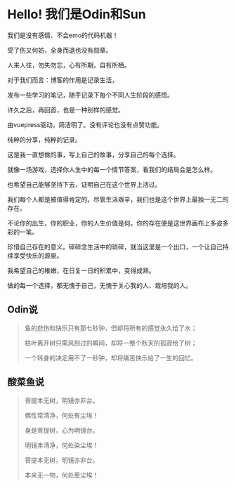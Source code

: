 # Hello! 我们是Odin和Sun

我们是没有感情、不会emo的代码机器！

受了伤又何妨，全身而退也没有勋章。

人来人往，勿失勿忘，心有所期，自有所栖。

对于我们而言：博客的作用是记录生活，

发布一些学习的笔记，随手记录下每个不同人生阶段的感悟。

许久之后，再回首，也是一种别样的感觉。

由vuepress驱动，简洁明了。没有评论也没有点赞功能。

纯粹的分享，纯粹的记录。

这是我一直想做的事，写上自己的故事，分享自己的每个选择。

就像一场游戏，选择你人生中的每一个情节答案，看我们的结局会是怎么样。

也希望自己能够坚持下去，证明自己在这个世界上活过。

我们每个人都是被值得肯定的，尽管生活艰辛，我们也是这个世界上最独一无二的存在。

不论你的出生，你的职业，你的人生价值是何。你的存在便是这世界画布上多姿多彩的一笔。

珍惜自己存在的意义。碎碎念生活中的琐碎，就当这里是一个出口，一个让自己持续享受快乐的源泉。

我希望自己的稚嫩，在日复一日的积累中，变得成熟。

做的每一个选择，都无愧于自己，无愧于关心我的人、栽培我的人。

## Odin说
> 鱼的悲伤和快乐只有那七秒钟，但却将所有的感觉永久给了水；
> 
> 枯叶离开树只需风刮过的瞬间，却将一整个秋天的孤寂给了树；
> 
> 一个转身的决定用不了一秒钟，却将痛苦快乐给了一生的回忆。

## 酸菜鱼说
> 菩提本无树，明镜亦非台。
> 
> 佛性常清净，何处有尘埃！
> 
> 身是菩提树，心为明镜台。
> 
> 明镜本清净，何处染尘埃！
> 
> 菩提本无树，明镜亦非台。
> 
> 本来无一物，何处惹尘埃！
